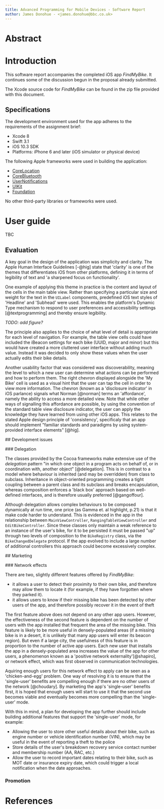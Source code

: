 ```yaml
---
title: Advanced Programming for Mobile Devices - Software Report
author: James Donohue - <james.donohue@bbc.co.uk>
---
```


# Abstract


# Introduction

This software report accompanies the completed iOS app _FindMyBike_. It continues some of the discussion begun in the proposal already submitted.

The Xcode source code for _FindMyBike_ can be found in the zip file provided with this document.

## Specifications

The development environment used for the app adheres to the requirements of the assignment brief:

- Xcode 8
- Swift 3.1
- iOS 10.3 SDK
- Platforms: iPhone 6 and later (iOS simulator or physical device)

The following Apple frameworks were used in building the application:

- [CoreLocation](https://developer.apple.com/documentation/corelocation)
- [CoreBluetooth](https://developer.apple.com/documentation/corebluetooth)
- [UserNotifications](https://developer.apple.com/documentation/usernotifications)
- [UIKit](https://developer.apple.com/documentation/uikit)
- [Foundation](https://developer.apple.com/documentation/foundation)

No other third-party libraries or frameworks were used.

# User guide

TBC

## Evaluation

A key goal in the design of the application was simplicity and clarity. The Apple Human Interface Guidelines [-@hig] state that 'clarity' is one of the themes that differentiates iOS from other platforms, defining it in terms of legibility of text and 'a sharpened focus on functionality'.

One example of applying this theme in practice is the content and layout of the cells in the main table view. Rather than specifying a particular size and weight for the text in the `UILabel` components, predefined iOS text styles of 'Headline' and 'Subhead' were used. This enables the platform's Dynamic Type mechanism to respond to user preferences and accessibility settings [@textprogramming] and thereby ensure legibility.

*TODO: add figure?*

The principle also applies to the choice of what level of detail is appropriate for each level of navigation. For example, the table view cells could have included the iBeacon settings for each bike (UUID, major and minor) but this would have created a more cluttered user interface without adding much value. Instead it was decided to only show these values when the user actually edits their bike details.

Another usability factor that was considered was discoverability, meaning the level to which a new user can determine what actions can be performed and how to perform them. The right chevron displayed alongside the 'My Bike' cell is used as a visual hint that the user can tap the cell in order to view more information. The chevron (known as a 'disclosure indicator' in iOS parlance) signals what Norman [@norman] terms an 'affordance', namely the ability to access a more detailed view. Note that while other ways of signalling this affordance are possible, by using the convention of the standard table view disclosure indicator, the user can apply the knowledge they have learned from using other iOS apps. This relates to the stated Apple design principle of 'consistency', specificaly that an app should implement "familiar standards and paradigms by using system-provided interface elements" [@hig].

## Development issues

### Delegation

The classes provided by the Cocoa frameworks make extensive use of the _delegation_ pattern "in which one object in a program acts on behalf of, or in coordination with, another object" [@delegation]. This is in contrast to a model where behaviour is inherited (and may be overridden) from class to subclass. Inheritance in object-oriented programming creates a tight coupling between a parent class and its subclass and breaks encapsulation, whereas composition enforces a 'black box' approach based on well-defined interfaces, and is therefore usually preferred [@gangoffour].

Although delegation allows complex behaviours to be composed dynamically at run time, one price (as Gamma et. al highlight, p.21) is that it make code harder to understand. This is evidenced in the app in the relationship between `MainViewController`, `RangingTableViewController` and `EditBikeController`. Since these classes only maintain a weak reference to an instance of the user's bike, for it to be persisted it must be passed "up" through two levels of composition to the `BikeRegistry` class, via the `BikeChangedDelegate` protocol. If the app evolved to include a large number of additional controllers this approach could become excessively complex.

## Marketing

### Network effects

There are two, slightly different features offered by _FindMyBike_:

- it allows a user to detect their proximity to their own bike, and therefore may allow them to locate it (for example, if they have forgotten where they parked it).
- it allows users to know if their missing bike has been detected by other users of the app, and therefore possibly recover it in the event of theft

The first feature above does not depend on any other app users. However, the effectiveness of the second feature is dependent on the number of users with the app installed that frequent the area of the missing bike. This feature is likely to be more useful in densely-populated areas (if a missing bike is in a desert, it is unlikely that many app users will enter its beacon region). But even if a large city, the usefulness of this feature is in proportion to the number of active app users. Each new user that installs the app in a densely-populated area increases the value of the app for other users, a phenomenon known as a 'positive network externality'[@shapiro], or network effect, which was first observed in communication technologies.

Aquiring enough users for this network effect to apply can be seen as a 'chicken-and-egg' problem. One way of resolving it is to ensure that the 'single-user' benefits are compelling enough if there are no other users of the network [@choudary]. By marketing the app's 'single-user' benefits first, it is hoped that enough users will start to use it that the second use becomes viable and eventually becomes more compelling than the 'single-user' mode.

With this in mind, a plan for developing the app further should include building additional features that support the 'single-user' mode, for example:

- Allowing the user to store other useful details about their bike, such as engine number or vehicle identification number (VIN), which may be useful in the event of reporting a theft to the police
- Store details of the user's breakdown recovery service contact number and membership number (AA, RAC, etc.)
- Allow the user to record important dates relating to their bike, such as MOT date or insurance expiry date, which could trigger a local notification when the date approaches.

### Promotion

# References
